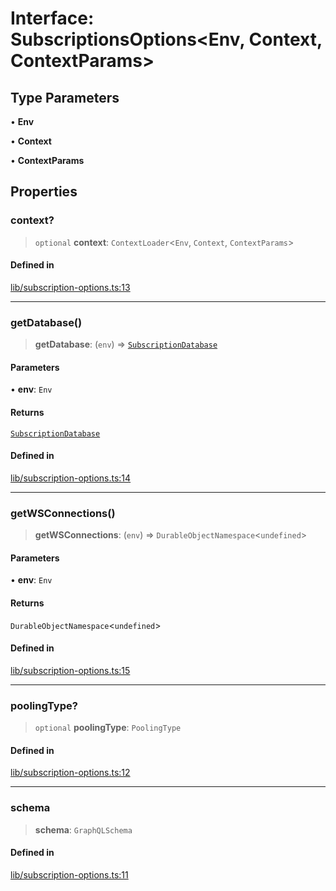 # Interface: SubscriptionsOptions\<Env, Context, ContextParams\>

## Type Parameters

• **Env**

• **Context**

• **ContextParams**

## Properties

### context?

> `optional` **context**: `ContextLoader`\<`Env`, `Context`, `ContextParams`\>

#### Defined in

[lib/subscription-options.ts:13](https://github.com/andreisergiu98/baeta/blob/277f62f15bfdecc05d507a84e60b62e5bc08a747/packages/subscriptions-cloudflare/lib/subscription-options.ts#L13)

***

### getDatabase()

> **getDatabase**: (`env`) => [`SubscriptionDatabase`](../classes/SubscriptionDatabase.md)

#### Parameters

• **env**: `Env`

#### Returns

[`SubscriptionDatabase`](../classes/SubscriptionDatabase.md)

#### Defined in

[lib/subscription-options.ts:14](https://github.com/andreisergiu98/baeta/blob/277f62f15bfdecc05d507a84e60b62e5bc08a747/packages/subscriptions-cloudflare/lib/subscription-options.ts#L14)

***

### getWSConnections()

> **getWSConnections**: (`env`) => `DurableObjectNamespace`\<`undefined`\>

#### Parameters

• **env**: `Env`

#### Returns

`DurableObjectNamespace`\<`undefined`\>

#### Defined in

[lib/subscription-options.ts:15](https://github.com/andreisergiu98/baeta/blob/277f62f15bfdecc05d507a84e60b62e5bc08a747/packages/subscriptions-cloudflare/lib/subscription-options.ts#L15)

***

### poolingType?

> `optional` **poolingType**: `PoolingType`

#### Defined in

[lib/subscription-options.ts:12](https://github.com/andreisergiu98/baeta/blob/277f62f15bfdecc05d507a84e60b62e5bc08a747/packages/subscriptions-cloudflare/lib/subscription-options.ts#L12)

***

### schema

> **schema**: `GraphQLSchema`

#### Defined in

[lib/subscription-options.ts:11](https://github.com/andreisergiu98/baeta/blob/277f62f15bfdecc05d507a84e60b62e5bc08a747/packages/subscriptions-cloudflare/lib/subscription-options.ts#L11)
